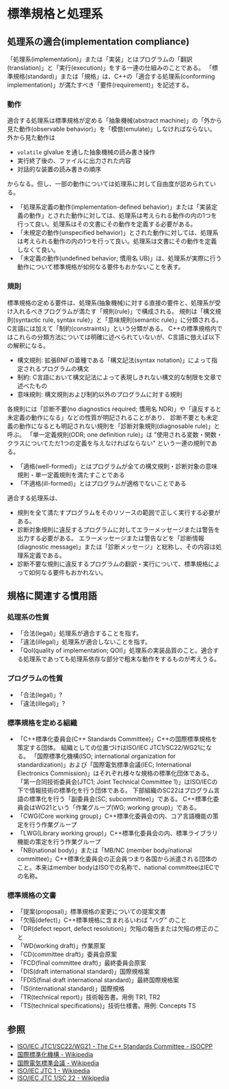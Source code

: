 # 標準規格と処理系

## 処理系の適合(implementation compliance)

「処理系(implementation)」または「実装」とはプログラムの「翻訳(translation)」と「実行(execution)」をする一連の仕組みのことである。
「標準規格(standard)」または「規格」は、C++の「適合する処理系(conforming implementation)」が満たすべき「要件(requirement)」を記述する。

### 動作

適合する処理系は標準規格が定める「抽象機械(abstract machine)」の「外から見た動作(observable behavior)」を「模倣(emulate)」しなければならない。
外から見た動作は

- `volatile` glvalue を通した抽象機械の読み書き操作
- 実行終了後の、ファイルに出力された内容
- 対話的な装置の読み書きの順序

からなる。但し、一部の動作については処理系に対して自由度が認められている。

- 「処理系定義の動作(implementation-defined behavior)」または「実装定義の動作」とされた動作に対しては、処理系は考えられる動作の内の1つを行って良い。処理系はその文書にその動作を定義する必要がある。
- 「未規定の動作(unspecified behavior)」とされた動作に対しては、処理系は考えられる動作の内の1つを行って良い。処理系は文書にその動作を定義しなくて良い。
- 「未定義の動作(undefined behavior; 慣用名 UB)」は、処理系が実際に行う動作について標準規格が如何なる要件もおかないことを表す。

### 規則

標準規格の定める要件は、処理系(抽象機械)に対する直接の要件と、処理系が受け入れるべきプログラムが満たす「規則(rule)」で構成される。
規則は「構文規則(syntactic rule, syntax rule)」と「意味規則(semantic rule)」に分類される。C言語には加えて「制約(constraints)」という分類がある。
C++の標準規格内ではこれらの分類方法については明確に述べられていないが、C言語に倣えば以下の解釈になる。

- 構文規則: 拡張BNFの亜種である「構文記法(syntax notation)」によって指定されるプログラムの構文
- 制約: C言語において構文記法によって表現しきれない構文的な制限を文章で述べたもの
- 意味規則: 構文規則および制約以外のプログラムに対する規則

各規則には「診断不要(no diagnostics required; 慣用名 NDR)」や「違反すると未定義の動作になる」などの性質が明記されることがあり、
診断不要とも未定義の動作になるとも明記されない規則を「診断対象規則(diagnosable rule)」と呼ぶ。
「単一定義規則(ODR; one definition rule)」は "使用される変数・関数・クラスについてただ1つの定義を与えなければならない" という一連の規則である。

- 「適格(well-formed)」とはプログラムが全ての構文規則・診断対象の意味規則・単一定義規則を満たすことである
- 「不適格(ill-formed)」とはプログラムが適格でないことである

適合する処理系は、

- 規則を全て満たすプログラムをそのリソースの範囲で正しく実行する必要がある。
- 診断対象規則に違反するプログラムに対してエラーメッセージまたは警告を出力する必要がある。
  エラーメッセージまたは警告などを「診断情報(diagnostic message)」または「診断メッセージ」と総称し、その内容は処理系定義である。
- 診断不要な規則に違反するプログラムの翻訳・実行について、標準規格によって如何なる要件もおかれない。

## 規格に関連する慣用語

### 処理系の性質

- 「合法(legal)」処理系が適合することを指す。
- 「違法(illegal)」処理系が適合しないことを指す。
- 「QoI(quality of implementation; QOI)」処理系の実装品質のこと。適合する処理系であっても処理系依存な部分で粗末な動作をするものが考えうる。

### プログラムの性質

- 「合法(legal)」?
- 「違法(illegal)」?

### 標準規格を定める組織

- 「C++標準化委員会(C++ Standards Committee)」C++の国際標準規格を策定する団体。
  組織としての位置づけはISO/IEC JTC1/SC22/WG21になる。
  「国際標準化機構(ISO; international organization for standardization)」および「国際電気標準会議(IEC; International Electronics Commission)」はそれぞれ様々な規格の標準化団体である。
  「第一合同技術委員会(JTC1; Joint Technical Committee 1)」はISO/IECの下で情報技術の標準化を行う団体である。
  下部組織のSC22はプログラム言語の標準化を行う「副委員会(SC; subcommittee)」である。
  C++標準化委員会はWG21という「作業グループ(WG; working group)」である。
- 「CWG(Core working group)」C++標準化委員会の内、コア言語機能の策定を行う作業グループ
- 「LWG(Library working group)」C++標準化委員会の内、標準ライブラリ機能の策定を行う作業グループ
- 「NB(national body)」または「MB/NC (member body/national committee)」C++標準化委員会の正会員つまり各国から派遣される団体のこと。本来はmember bodyはISOでの名称で、national committeeはIECでの名称。

### 標準規格の文書

- 「提案(proposal)」標準規格の変更についての提案文書
- 「欠陥(defect)」C++標準規格に含まれるいわば "バグ" のこと
- 「DR(defect report, defect resolution)」欠陥の報告または欠陥の修正のこと
- 「WD(working draft)」作業原案
- 「CD(committee draft)」委員会原案
- 「FCD(final committee draft)」最終委員会原案
- 「DIS(draft international standard)」国際規格案
- 「FDIS(final draft international standard)」最終国際規格案
- 「IS(international standard)」国際規格
- 「TR(technical report)」技術報告書。用例 TR1, TR2
- 「TS(technical specifications)」技術仕様書。用例: Concepts TS

## 参照
- [ISO/IEC JTC1/SC22/WG21 - The C++ Standards Committee - ISOCPP](http://www.open-std.org/jtc1/sc22/wg21/)
- [国際標準化機構 - Wikipedia](https://ja.wikipedia.org/wiki/%E5%9B%BD%E9%9A%9B%E6%A8%99%E6%BA%96%E5%8C%96%E6%A9%9F%E6%A7%8B)
- [国際電気標準会議 - Wikipedia](https://ja.wikipedia.org/wiki/%E5%9B%BD%E9%9A%9B%E9%9B%BB%E6%B0%97%E6%A8%99%E6%BA%96%E4%BC%9A%E8%AD%B0)
- [ISO/IEC JTC 1 - Wikipedia](https://ja.wikipedia.org/wiki/ISO/IEC_JTC_1)
- [ISO/IEC JTC 1/SC 22 - Wikipedia](https://ja.wikipedia.org/wiki/ISO/IEC_JTC_1/SC_22)
